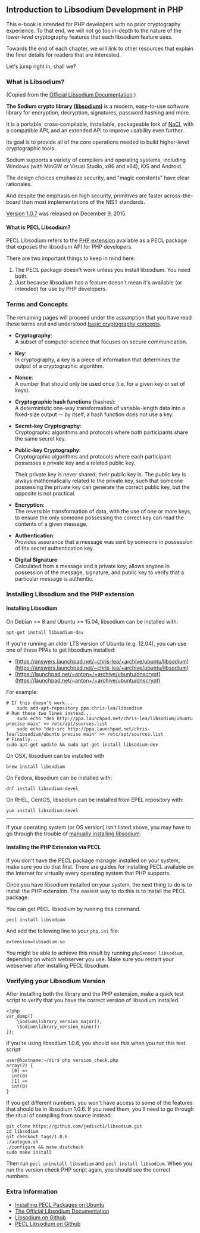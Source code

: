 ## Introduction to Libsodium Development in PHP

This e-book is intended for PHP developers with no prior cryptography 
experience. To that end, we will not go too in-depth to the nature of the lower-level 
cryptography features that each libsodium feature uses.

Towards the end of each chapter, we will link to other resources that explain 
the finer details for readers that are interested.

Let's jump right in, shall we?

<h3 id="what-is-libsodium">What is Libsodium?</h3>

(Copied from the [Official Libsodium Documentation](https://download.libsodium.org/doc/).)

**The Sodium crypto library ([libsodium](https://github.com/jedisct1/libsodium))** 
is a modern, easy-to-use software library for encryption, decryption,
signatures, password hashing and more.

It is a portable, cross-compilable, installable, packageable fork of [NaCl](http://nacl.cr.yp.to),
with a compatible API, and an extended API to improve usability even further.

Its goal is to provide all of the core operations needed to build higher-level
cryptographic tools.

Sodium supports a variety of compilers and operating systems, including Windows
(with MinGW or Visual Studio, x86 and x64), iOS and Android.

The design choices emphasize security, and "magic constants" have clear rationales.

And despite the emphasis on high security, primitives are faster across-the-board
than most implementations of the NIST standards.

[Version 1.0.7](https://github.com/jedisct1/libsodium/releases) was released on 
December 9, 2015.

#### What is PECL Libsodium?

PECL Libsodium refers to the [PHP extension](https://pecl.php.net/package/libsodium)
available as a PECL package that exposes the libsodium API for PHP developers.

There are two important things to keep in mind here:

1. The PECL package doesn't work unless you install libsodium. You need both.
2. Just because libsodium has a feature doesn't mean it's available (or intended)
   for use by PHP developers.

<h3 id="terms-concepts">Terms and Concepts</h3>

The remaining pages will proceed under the assumption that you have read these terms
and and understood [basic cryptography concepts](https://paragonie.com/blog/2015/08/you-wouldnt-base64-a-password-cryptography-decoded).

* **Cryptography**:  
  A subset of computer science that focuses on secure communication.
* **Key**:  
  In cryptography, a key is a piece of information that determines the output of
  a cryptographic algorithm.
* **Nonce**:  
  A number that should only be used once (i.e. for a given key or set of keys).
* **Cryptographic hash functions** (hashes):  
  A deterministic one-way transformation of variable-length data into a fixed-size
  output -- by itself, a hash function does not use a key.
* **Secret-key Cryptography**:  
  Cryptographic algorithms and protocols where both participants share the same 
  secret key.
* **Public-key Cryptography**:  
  Cryptographic algorithms and protocols where each participant possesses a 
  private key and a related public key.
  
  Their private key is never shared; their public key is. The public key is always 
  mathematically related to the private key, such that someone possessing the
  private key can generate the correct public key, but the opposite is not
  practical.
* **Encryption**:  
  The reversible transformation of data, with the use of one or more keys, to 
  ensure the only someone possessing the correct key can read the contents of a
  given message.
* **Authentication**:  
  Provides assurance that a message was sent by someone in possession of the 
  secret authentication key.
* **Digital Signature**:  
  Calculated from a message and a private key; allows anyone in possession of 
  the message, signature, and public key to verify that a particular message is
  authentic.

<h3 id="installing-libsodium">Installing Libsodium and the PHP extension</h3>

#### Installing Libsodium

On Debian >= 8 and Ubuntu >= 15.04, libsodium can be installed with:

    apt-get install libsodium-dev

If you're running an older LTS version of Ubuntu (e.g. 12.04), you can use one
of these PPAs to get libsodium installed:

* [https://answers.launchpad.net/~chris-lea/+archive/ubuntu/libsodium](https://answers.launchpad.net/~chris-lea/+archive/ubuntu/libsodium)
* [https://launchpad.net/~anton+/+archive/ubuntu/dnscrypt](https://launchpad.net/~anton+/+archive/ubuntu/dnscrypt)

For example:

    # If this doesn't work...
        sudo add-apt-repository ppa:chris-lea/libsodium
    # Run these two lines instead...
        sudo echo "deb http://ppa.launchpad.net/chris-lea/libsodium/ubuntu precise main" >> /etc/apt/sources.list
        sudo echo "deb-src http://ppa.launchpad.net/chris-lea/libsodium/ubuntu precise main" >> /etc/apt/sources.list
    # Finally...
    sudo apt-get update && sudo apt-get install libsodium-dev

On OSX, libsodium can be installed with

    brew install libsodium

On Fedora, libsodium can be installed with:

    dnf install libsodium-devel

On RHEL, CentOS,  libsodium can be installed from EPEL repository with:

    yum install libsodium-devel

---------------------------

If your operating system (or OS version) isn't listed above, you may have to go
through the trouble of [manually installing libsodium](https://download.libsodium.org/doc/installation/index.html).

#### Installing the PHP Extension via PECL

If you don't have the PECL package manager installed on your system, make sure
you do that first. There are guides for installing PECL available on the 
Internet for virtually every operating system that PHP supports.

Once you have libsodium installed on your system, the next thing to do is to 
install the PHP extension. The easiest way to do this is to install the PECL
package.

You can get PECL libsodium by running this command.

    pecl install libsodium

And add the following line to your `php.ini` file:

    extension=libsodium.so

You might be able to achieve this result by running `php5enmod libsodium`,
depending on which webserver you use. Make sure you restart your webserver after
installing PECL libsodium.

### Verifying your Libsodium Version

After installing both the library and the PHP extension, make a quick test script to verify that you have the correct version of libsodium installed.

    <?php
    var_dump([
        \Sodium\library_version_major(),
        \Sodium\library_version_minor()
    ]);

If you're using libsodium 1.0.6, you should see this when you run this test 
script:

    user@hostname:~/dir$ php version_check.php
    array(2) {
      [0] =>
      int(8)
      [1] =>
      int(0)
    }

If you get different numbers, you won't have access to some of the features that
should be in libsodium 1.0.6. If you need them, you'll need to go through the
ritual of compiling from source instead:

    git clone https://github.com/jedisct1/libsodium.git
    cd libsodium
    git checkout tags/1.0.6
    ./autogen.sh
    ./configure && make distcheck
    sudo make install

Then run `pecl uninstall libsodium` and `pecl install libsodium`. When you run
the version check PHP script again, you should see the correct numbers.

### Extra Information

* [Installing PECL Packages on Ubuntu](http://askubuntu.com/a/403348/260704)
* [The Official Libsodium Documentation](https://download.libsodium.org/doc)
* [Libsodium on Github](https://github.com/jedisct1/libsodium)
* [PECL Libsodium on Github](https://github.com/jedisct1/libsodium-php)
